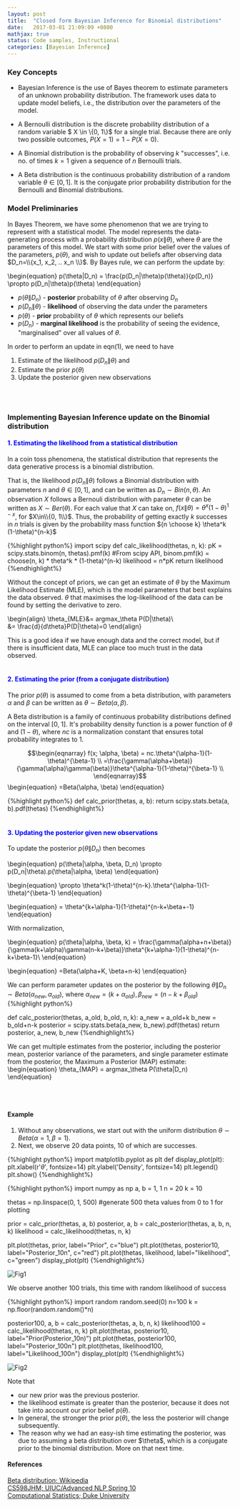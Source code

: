 ```yaml
---
layout: post
title:  "Closed form Bayesian Inference for Binomial distributions"
date:   2017-03-01 21:09:09 +0800
mathjax: true
status: Code samples, Instructional
categories: [Bayesian Inference]
---
```

### Key Concepts

* Bayesian Inference is the use of Bayes theorem to estimate parameters of an unknown probability distribution. The framework uses data to update model beliefs, i.e., the distribution over the parameters of the model.

* A Bernoulli distribution is the discrete probability distribution of a random variable \$ X \in \\{0, 1\\}\$ for a single trial. Because there are only two possible outcomes, $P(X=1) = 1-P(X=0)$. 

* A Binomial distribution is the probability of observing $k$ "successes", i.e. no. of times $k=1$ given a sequence of $n$ Bernoulli trials. 

* A Beta distribution is the continuous probability distribution of a random variable $\theta \in [0, 1]$. It is the conjugate prior probability distribution for the Bernoulli and Binomial distributions.

### Model Preliminaries

In Bayes Theorem, we have some phenomenon that we are trying to represent with a statistical model. 
The model represents the data-generating process with a probability distribution $p(x\|\theta)$, 
where $\theta$ are the parameters of this model. We start with some prior belief over the values of the parameters, $p(\theta)$, and wish to update out beliefs after observing data $D_n=\\{x_1, x_2, .. x_n \\}$. By Bayes rule, we can perform the update by:

\begin{equation}
p(\theta\|D_n) = \frac{p(D_n\|\theta)p(\theta)}{p(D_n)} \propto p(D_n\|\theta)p(\theta)
\end{equation}

  * $p(\theta\|D_n)$ - **posterior** probability of $\theta$ after observing $D_n$
  * $p(D_n\|\theta)$ - **likelihood** of observing the data under the parameters
  * $p(\theta)$ - **prior** probability of $\theta$ which represents our beliefs
  * $p(D_n)$ - **marginal likelihood** is the probability of seeing the evidence, "marginalised" over all values of $\theta$.

In order to perform an update in eqn(1), we need to have 

1. Estimate of the likelihood $p(D_n\|\theta)$ and 
2. Estimate the prior $p(\theta)$
3. Update the posterior given new observations
<br>
<br>

### Implementing Bayesian Inference update on the Binomial distribution

#### <span style="color:blue">1. Estimating the likelihood from a statistical distribution</span>
In a coin toss phenomena, the statistical distribution that represents the data generative process is a binomial distribution. 

That is, the likelihood $p(D_n\|\theta)$ follows a Binomial distribution with parameters $n$ and $\theta\in[0,1]$, and can be written as $D_n \sim Bin(n, \theta)$. An observation $X$ follows a Bernouli distribution with parameter $\theta$ can be written as $X\sim Ber(\theta)$. For each value that $X$ can take on, $f(x\|\theta) = \theta^x(1-\theta)^{1-x}$, for $X\in\\{0, 1\\}$.
Thus, the probability of getting exactly $k$ successes in $n$ trials is given by the probability mass function ${n \choose k} \theta^k (1-\theta)^{n-k}$

{%highlight python%}
import scipy
def calc_likelihood(thetas, n, k):
  pK = scipy.stats.binom(n, thetas).pmf(k)
  #From scipy API, binom.pmf(k) = choose(n, k) * theta^k * (1-theta)^(n-k)
  likelihood = n*pK
  return likelihood
{%endhighlight%}

Without the concept of priors, we can get an estimate of $\theta$ by the Maximum Likelihood Estimate (MLE), which is the model parameters that best explains the data observed. $\theta$ that maximises the log-likelihood of the data can be found by setting the derivative to zero.

\begin{align}
\theta_{MLE}&= argmax_\theta P(D|\theta)\\\
&= \frac{d}{d\theta}P(D|\theta)=0
\end{align}

This is a good idea if we have enough data and the correct model, but if there is insufficient data, MLE can place too much trust in the data observed.
<br>
<br>

#### <span style="color:blue"> 2. Estimating the prior (from a conjugate distribution)</span>

The prior $p(\theta)$ is assumed to come from a beta distribution, with parameters $\alpha$ and $\beta$ can be written as $\theta \sim Beta(\alpha, \beta)$. 

A Beta distribution is a family of continuous probability distributions defined on the interval [0, 1]. It's probability density function is a power function of $\theta$ and $(1-\theta)$, where $nc$ is a normalization constant that ensures total probability integrates to 1.

$$\begin{eqnarray}
f(x; \alpha, \beta) =  nc.\theta^{\alpha-1}(1-\theta)^{\beta-1} \\
=\frac{\gamma(\alpha+\beta)}{\gamma(\alpha)\gamma(\beta)}\theta^{\alpha-1}(1-\theta)^{\beta-1} \\
\end{eqnarray}$$
\begin{equation}
=Beta(\alpha, \beta)
\end{equation}

{%highlight python%}
def calc_prior(thetas, a, b):
  return scipy.stats.beta(a, b).pdf(thetas)
{%endhighlight%}
<br>
<br>
#### <span style="color:blue"> 3. Updating the posterior given new observations </span>

To update the posterior $p(\theta\|D_n)$ then becomes

\begin{equation}
p(\theta\|\alpha, \beta, D_n) \propto p(D_n\|\theta).p(\theta\|\alpha, \beta)
\end{equation}

\begin{equation}
\propto \theta^k(1-\theta)^{n-k}.\theta^{\alpha-1}(1-\theta)^{\beta-1}
\end{equation}

\begin{equation}
= \theta^{k+\alpha-1}(1-\theta)^{n-k+\beta+-1}
\end{equation}

With normalization,

\begin{equation}
p(\theta\|\alpha, \beta, k) = \frac{\gamma(\alpha+n+\beta)}{\gamma(k+\alpha)\gamma(n-k+\beta)}\theta^{k+\alpha-1}(1-\theta)^{n-k+\beta-1}\\
\end{equation}

\begin{equation}
=Beta(\alpha+K, \beta+n-k)
\end{equation}


We can perform parameter updates on the posterior by the following $\theta\|D_n \sim Beta(\alpha_{new}, \alpha_{old})$, where $\alpha_{new} = (k+\alpha_{old}), \beta_{new} = (n-k+\beta_{old})$
{%highlight python%}

def calc_posterior(thetas, a_old, b_old, n, k):
  a_new = a_old+k
  b_new = b_old+n-k
  posterior = scipy.stats.beta(a_new, b_new).pdf(thetas)
  return posterior, a_new, b_new
{%endhighlight%}

We can get multiple estimates from the posterior, including the posterior mean, posterior variance of the parameters, and single parameter estimate from the posterior, the Maximum a Posterior (MAP) estimate: 
\begin{equation}
\theta_{MAP} = argmax_\theta P(\theta|D_n) 
\end{equation}

<br>
<br>

#### **Example**
1. Without any observations, we start out with the uniform distribution $\theta \sim Beta(\alpha=1, \beta=1)$.
2. Next, we observe 20 data points, 10 of which are successes.

{%highlight python%}
import matplotlib.pyplot as plt
def display_plot(plt):
  plt.xlabel(r'$\theta$', fontsize=14)
  plt.ylabel('Density', fontsize=14)
  plt.legend()
  plt.show()
{%endhighlight%}

{%highlight python%}
import numpy as np
a, b = 1, 1
n = 20
k = 10

thetas = np.linspace(0, 1, 500) #generate 500 theta values from 0 to 1 for plotting

prior = calc_prior(thetas, a, b)
posterior, a, b = calc_posterior(thetas, a, b, n, k)
likelihood = calc_likelihood(thetas, n, k)

plt.plot(thetas, prior, label="Prior", c="blue")
plt.plot(thetas, posterior10, label="Posterior_10n", c="red")
plt.plot(thetas, likelihood, label="likelihood", c="green")
display_plot(plt)
{%endhighlight%}

![Fig1](/assets/Closed-Form-Toy-Bayesian-Inference-Fig1.png)

We observe another 100 trials, this time with random likelihood of success


{%highlight python%}
import random
random.seed(0)
n=100
k = np.floor(random.random()*n)

posterior100, a, b = calc_posterior(thetas, a, b, n, k)
likelihood100 = calc_likelihood(thetas, n, k)
plt.plot(thetas, posterior10, label="Prior(Posterior_10n)")
plt.plot(thetas, posterior100, label="Posterior_100n")
plt.plot(thetas, likelihood100, label="Likelihood_100n")
display_plot(plt)
{%endhighlight%}

![Fig2](/assets/Closed-Form-Toy-Bayesian-Inference-Fig2.png)

Note that 
* our new prior was the previous posterior. 
* the likelihood estimate is greater than the posterior, because it does not take into account our prior belief $p(\theta)$.
* In general, the stronger the prior $p(\theta)$, the less the posterior will change subsequently.
* The reason why we had an easy-ish time estimating the posterior, was due to assuming a beta distribution over \$\theta$, which is a conjugate prior to the binomial distribution. More on that next time.

#### References
[Beta distribution; Wikipedia](https://en.wikipedia.org/wiki/Beta_distribution)
<br>
[CS598JHM; UIUC/Advanced NLP Spring 10](https://courses.engr.illinois.edu/cs598jhm/sp2010/Slides/Lecture02HO.pdf)
<br>
[Computational Statistics; Duke University](https://people.duke.edu/~ccc14/sta-663/MCMC.html)
